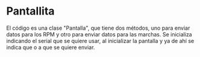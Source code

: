 # Pantallita

El  código es una clase "Pantalla", que tiene dos métodos, uno para enviar datos para los RPM y otro para enviar datos para las marchas.
Se inicializa indicando el serial que se quiere usar, al inicializar la pantalla y ya de ahí se indica que o a que se quiere enviar. 
